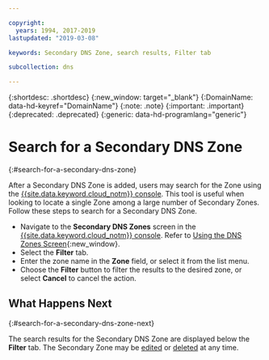 ```yaml
---

copyright:
  years: 1994, 2017-2019
lastupdated: "2019-03-08"

keywords: Secondary DNS Zone, search results, Filter tab

subcollection: dns

---
```


{:shortdesc: .shortdesc}
{:new_window: target="_blank"}
{:DomainName: data-hd-keyref="DomainName"}
{:note: .note}
{:important: .important}
{:deprecated: .deprecated}
{:generic: data-hd-programlang="generic"}

# Search for a Secondary DNS Zone
{:#search-for-a-secondary-dns-zone}

After a Secondary DNS Zone is added, users may search for the Zone using the [{{site.data.keyword.cloud_notm}} console](https://{DomainName}/). This tool is useful when looking to locate a single Zone among a large number of Secondary Zones. Follow these steps to search for a Secondary DNS Zone.

* Navigate to the **Secondary DNS Zones** screen in the [{{site.data.keyword.cloud_notm}} console](https://{DomainName}/). Refer to [Using the DNS Zones Screen](/docs/infrastructure/dns?topic=dns-use-the-dns-zones-screens){:new_window}.
* Select the **Filter** tab.
* Enter the zone name in the **Zone** field, or select it from the list menu.
* Choose the **Filter** button to filter the results to the desired zone, or select **Cancel** to cancel the action.

## What Happens Next
{:#search-for-a-secondary-dns-zone-next}

The search results for the Secondary DNS Zone are displayed below the **Filter** tab. The Secondary Zone may be [edited](/docs/infrastructure/dns?topic=dns-edit-a-secondary-dns-zone) or [deleted](/docs/infrastructure/dns?topic=dns-delete-a-secondary-dns-zone) at any time.
